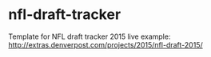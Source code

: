 # nfl-draft-tracker
Template for NFL draft tracker
2015 live example: http://extras.denverpost.com/projects/2015/nfl-draft-2015/
